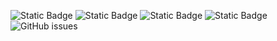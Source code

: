 ![Static Badge](https://img.shields.io/badge/blacklists-60-000000) ![Static Badge](https://img.shields.io/badge/blacklisted-2495025-cc0000) ![Static Badge](https://img.shields.io/badge/whitelisted-2244-00CC00) ![Static Badge](https://img.shields.io/badge/streaming_blacklist-28107-000000) ![GitHub issues](https://img.shields.io/github/issues/fabriziosalmi/blacklists)
